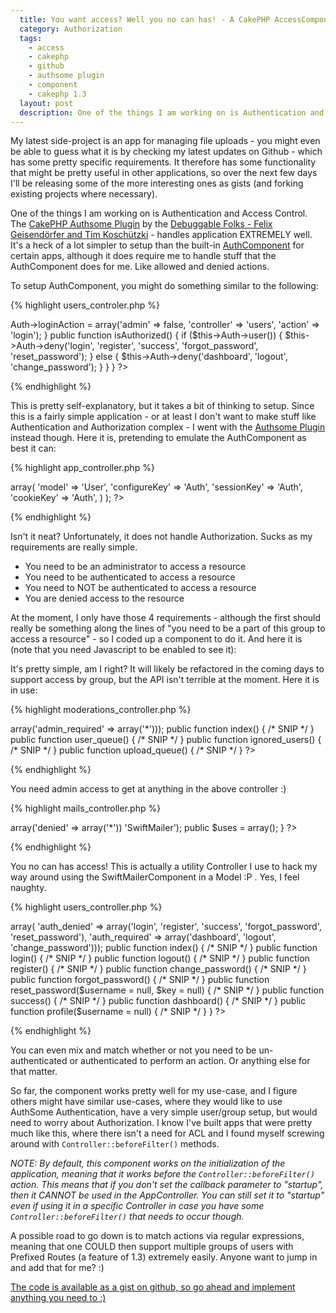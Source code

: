 ```yaml
---
  title: You want access? Well you no can has! - A CakePHP AccessComponent
  category: Authorization
  tags:
    - access
    - cakephp
    - github
    - authsome plugin
    - component
    - cakephp 1.3
  layout: post
  description: One of the things I am working on is Authentication and Access Control. While Authsome Component takes care of authentication, we still need something more.
---
```


My latest side-project is an app for managing file uploads - you might even be able to guess what it is by checking my latest updates on Github - which has some pretty specific requirements. It therefore has some functionality that might be pretty useful in other applications, so over the next few days I'll be releasing some of the more interesting ones as gists (and forking existing projects where necessary).

One of the things I am working on is Authentication and Access Control. The [CakePHP Authsome Plugin](http://github.com/felixge/cakephp-authsome) by the [Debuggable Folks - Felix Geisendörfer and Tim Koschützki](http://debuggable.com/) - handles application EXTREMELY well. It's a heck of a lot simpler to setup than the built-in [AuthComponent](http://api.cakephp.org/class/auth-component) for certain apps, although it does require me to handle stuff that the AuthComponent does for me. Like allowed and denied actions.

To setup AuthComponent, you might do something similar to the following:

{% highlight users_controler.php %}
<?php
class UsersController extends AppController {
	public $name = 'Users';
	public $components = array('Auth');
	
	public function beforeFilter() {
		parent::beforeFilter();
		$this->Auth->loginAction = array('admin' => false, 'controller' => 'users', 'action' => 'login');
	}

	public function isAuthorized() {
		if ($this->Auth->user()) {
			$this->Auth->deny('login', 'register', 'success', 'forgot_password', 'reset_password');
		} else {
			$this->Auth->deny('dashboard', 'logout', 'change_password');
		}
	}
}
?>
{% endhighlight %}

This is pretty self-explanatory, but it takes a bit of thinking to setup. Since this is a fairly simple application - or at least I don't want to make stuff like Authentication and Authorization complex - I went with the  [Authsome Plugin](http://github.com/felixge/cakephp-authsome) instead though. Here it is, pretending to emulate the AuthComponent as best it can:

{% highlight app_controller.php %}
<?php
class AppController extends Controller {
	public $components = array(
		'Authsome.Authsome' => array(
			'model' => 'User',
			'configureKey' => 'Auth',
			'sessionKey' => 'Auth',
			'cookieKey' => 'Auth',
		)
	);
?>
{% endhighlight %}

Isn't it neat? Unfortunately, it does not handle Authorization. Sucks as my requirements are really simple.

 - You need to be an administrator to access a resource
 - You need to be authenticated to access a resource
 - You need to NOT be authenticated to access a resource
 - You are denied access to the resource

At the moment, I only have those 4 requirements - although the first should really be something along the lines of "you need to be a part of this group to access a resource" - so I coded up a component to do it. And here it is (note that you need Javascript to be enabled to see it):

<script src="http://gist.github.com/276000.js"></script>

It's pretty simple, am I right? It will likely be refactored in the coming days to support access by group, but the API isn't terrible at the moment. Here it is in use:

{% highlight moderations_controller.php %}
<?php
class ModerationsController extends AppController {
	public $name = 'Moderations';
	public $components = array('Access' => array('admin_required' => array('*')));
	
	public function index() { /* SNIP */ }
	public function user_queue() { /* SNIP */ }
	public function ignored_users() { /* SNIP */ }
	public function upload_queue() { /* SNIP */ }
?>
{% endhighlight %}

You need admin access to get at anything in the above controller :)

{% highlight mails_controller.php %}
<?php
class MailsController extends AppController {
	public $name = 'Mails';
	public $components = array(
		'Access' => array('denied' => array('*'))
		'SwiftMailer');
	public $uses = array();
}
?>
{% endhighlight %}

You no can has access! This is actually a utility Controller I use to hack my way around using the SwiftMailerComponent in a Model :P . Yes, I feel naughty.

{% highlight users_controller.php %}
<?php
class UsersController extends AppController{
	public $name = 'Users';
	public $helpers = array('Gravatar');
	public $components = array(
		'Access' => array(
			'auth_denied' => array('login', 'register', 'success', 'forgot_password', 'reset_password'),
			'auth_required' => array('dashboard', 'logout', 'change_password')));

	public function index() { /* SNIP */ }
	public function login() { /* SNIP */ }
	public function logout() { /* SNIP */ }
	public function register() { /* SNIP */ }
	public function change_password() { /* SNIP */ }
	public function forgot_password() { /* SNIP */ }
	public function reset_password($username = null, $key = null) { /* SNIP */ }
	public function success() { /* SNIP */ }
	public function dashboard() { /* SNIP */ }
	public function profile($username = null) { /* SNIP */ }
}
?>
{% endhighlight %}

You can even mix and match whether or not you need to be un-authenticated or authenticated to perform an action. Or anything else for that matter.

So far, the component works pretty well for my use-case, and I figure others might have similar use-cases, where they would like to use AuthSome Authentication, have a very simple user/group setup, but would need to worry about Authorization. I know I've built apps that were pretty much like this, where there isn't a need for ACL and I found myself screwing around with `Controller::beforeFilter()` methods.

_NOTE: By default, this component works on the initialization of the application, meaning that it works before the `Controller::beforeFilter()` action. This means that if you don't set the callback parameter to "startup", then it CANNOT be used in the AppController. You can still set it to "startup" even if using it in a specific Controller in case you have some `Controller::beforeFilter()` that needs to occur though._

A possible road to go down is to match actions via regular expressions, meaning that one COULD then support multiple groups of users with Prefixed Routes (a feature of 1.3) extremely easily. Anyone want to jump in and add that for me? :)

[The code is available as a gist on github, so go ahead and implement anything you need to :)](http://gist.github.com/276000)